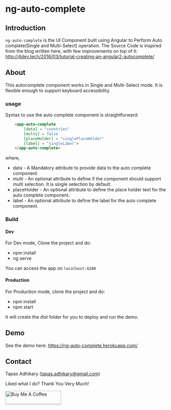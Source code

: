 # ng-auto-complete

## Introduction
`ng-auto-complete` is the UI Component built using Angular to Perform Auto complete(Single and Multi-Select) operation.
The Source Code is inspired from the blog written here, with few improvements on top of it: http://4dev.tech/2016/03/tutorial-creating-an-angular2-autocomplete/

## About
This autocomplete component works in Single and Multi-Select mode. It is flexible enough to support keyboard accessibility.

### usage
Syntax to use the auto complete component is straightforward:
```html
    <app-auto-complete
        [data] = "countries"
        [multi] = false
        [placeHolder] = "singlePlaceHolder" 
        [label] = "singleLabel">
    </app-auto-complete>
```
where,
* data - A Mandatory attribute to provide data to the auto complete component.
* multi - An optional attribute to define if the component should support multi selection. It is single selection by default.
* placeHolder - An optional attribute to define the place holder text for the auto complete component.
* label - An optional attribute to define the label for the auto complete component.

### Build

#### Dev
For Dev mode, Clone the project and do:
* npm install
* ng serve

You can access the app on `localhost:4200`

#### Production
For Production mode, clone the project and do:
* npm install
* npm start

It will create the dist folder for you to deploy and run the demo.

## Demo
See the demo here: https://ng-auto-complete.herokuapp.com/

## Contact
Tapas Adhikary (tapas.adhikary@gmail.com)

Liked what I do? Thank You Very Much!

<a href="https://www.buymeacoffee.com/greenroots" target="_blank" rel="noopener noreferrer"><img src="https://www.buymeacoffee.com/assets/img/custom_images/orange_img.png" alt="Buy Me A Coffee" style="height: 41px !important;width: 174px !important;box-shadow: 0px 3px 2px 0px rgba(190, 190, 190, 0.5) !important;-webkit-box-shadow: 0px 3px 2px 0px rgba(190, 190, 190, 0.5) !important;" ></a>


